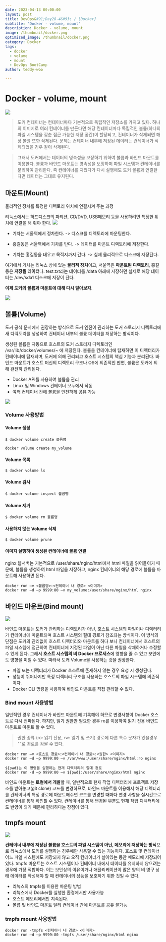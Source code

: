 ```yaml
---
date: 2023-04-13 00:00:00
layout: post
title: DevOps&#91;Day28-4&#93; / [Docker]
subtitle: 'Docker - volume, mount'
description: Docker - volume, mount
image: /thumbnail/docker.png
optimized_image: /thumbnail/docker.png
category: Docker
tags:
  - docker
  - volume
  - mount
  - DevOps BootCamp
author: teddy-woo

---
```


# Docker - volume, mount

![](https://velog.velcdn.com/images/arnold_99/post/bc8551a2-1b4e-4768-bd20-1433c988bbbe/image.png)

>도커 컨테이너는 컨테이너마다 기본적으로 독립적인 저장소를 가지고 있다. 하나의 이미지로 여러 컨테이너를 만든다면 해당 컨테이너마다 독립적인 볼륨(하나의 파일 시스템을 갖춘 접근 가능한 저장 공간)이 할당되고, 컨테이너가 삭제되면 해당 볼륨 또한 삭제된다. 문제는 컨테이너 내부에 저장된 데이터는 컨테이너가 삭제되었을 경우 같이 삭제된다.

>그래서 도커에서는 데이터의 영속성을 보장하기 위하여 볼륨과 바인드 마운트를 이용한다. 볼륨과 바인드 마운트는 영속성을 보장하며 파일 시스템과 컨테이너를 분리하여 관리한다. 즉 컨테이너를 지웠다가 다시 실행해도 도커 볼륨과 연결한다면 데이터는 그대로 유지된다.

## 마운트(Mount)
물리적인 장치를 특정한 디렉토리 위치에 연결시켜 주는 과정

리눅스에서는 하드디스크의 파티션, CD/DVD, USB메모리 등을 사용하려면 특정한 위치에 연결을 해 줘야 한다.
![](https://velog.velcdn.com/images/arnold_99/post/37cefd7b-ed1f-4d08-8c08-7f250b2e5e5e/image.png)

- 기차는 서울역에서 정차한다. -> 디스크를 디렉토리에 마운팅한다.

- 홍길동은 서울역에서 기차를 탄다. -> 데이터를 마운트 디렉토리에 저장한다.

- 기차는 홍길동을 태우고 목적지까지 간다. -> 실제 물리적으로 디스크에 저장된다.

여기에서 기차는 리눅스 상에 있는 **물리적 장치**이고, 서울역은 **마운트된 디렉토리**, 홍길동은 **저장될 데이터**다.
test.txt라는 데이터를 /data 아래에 저장하면 실제로 해당 데이터는 /dev/sda1 디스크에 저장이 된다.

**이제 도커의 볼륨과 마운트에 대해 다시 알아보자.**

![](https://velog.velcdn.com/images/arnold_99/post/cb6935a7-11e5-44e1-981e-253a9bb0882a/image.png)

## 볼륨(Volume)
도커 공식 문서에서 권장하는 방식으로 도커 엔진이 관리하는 도커 스토리지 디렉토리에 새 디렉토리를 생성하여 컨테이너 내부의 볼륨 데이터를 저장하는 방식이다.

생성된 볼륨은 자동으로 호스트의 도커 스토리지 디렉토리인 /var/lib/docker/volumes/~ 에 저장된다. 볼륨을 컨테이너에 탑재하면 이 디렉터리가 컨테이너에 탑재되며, 도커에 의해 관리되고 호스트 시스템의 핵심 기능과 분리된다. 바인드 마운트가 호스트 머신의 디렉토리 구조나 OS에 의존적인 반면, 볼륨은 도커에 의해 완전히 관리된다.

- Docker API를 사용하여 볼륨을 관리
- Linux 및 Windows 컨테이너 모두에서 작동
- 여러 컨테이너 간에 볼륨을 안전하게 공유 가능

![](https://velog.velcdn.com/images/arnold_99/post/8c88ca4f-2cbf-4a6f-ac53-5fe454243ab2/image.png)

### Volume 사용방법
#### Volume 생성
```
$ docker volume create 볼륨명

docker volume create my_volume
```
#### Volume 목록
```
$ docker volume ls
```
#### Volume 검사
```
$ docker volume inspect 볼륨명
```
#### Volume 제거
```
$ docker volume rm 볼륨명
```
#### 사용하지 않는 Volume 삭제
```
$ docker volume prune
```
#### 이미지 실행하여 생성된 컨테이너에 볼륨 연결
nginx 웹서버는 기본적으로 /user/share/nginx/html에서 html 파일을 읽어들이기 때문에, 볼륨을 생성하여 html 파일을 저장하고, nginx 컨테이너의 해당 경로에 볼륨을 마운트해 사용하면 된다.
```
docker run –v <볼륨명>:<컨테이너 내 경로> <이미지>
docker run –d –p 9999:80 –v my_volume:/user/share/nginx/html nginx
```
## 바인드 마운트(Bind mount)

![](https://velog.velcdn.com/images/arnold_99/post/27aef612-dd25-4b6b-a4cc-392a18a3321c/image.png)

바인드 마운트는 도커가 관리하는 디렉토리가 아닌, 호스트 시스템의 파일이나 디렉터리가 컨테이너에 마운트되며 호스트 시스템의 절대 경로가 참조되는 방식이다. 이 방식의 단점은 도커의 관리없이 호스트 디렉터리와 마운트를 하다 보니 컨테이너에서 호스트의 파일 시스템에 접근하여 컨테이너에 지정된 파일이 아닌 다른 파일을 삭체하거나 수정할 수 있게 된다. 그래서 **호스트 시스템의 비 Docker 프로세스**에 영향을 줄 수 있고 보안에도 영향을 미칠 수 있다. 따라서 도커 Volume을 사용하는 것을 권장한다.

- 파일 또는 디렉터리가 Docker 호스트에 존재하지 않는 경우 요청 시 생성된다.
- 성능이 뛰어나지만 특정 디렉터리 구조를 사용하는 호스트의 파일 시스템에 의존적이다.
- Docker CLI 명령을 사용하여 바인드 마운트를 직접 관리할 수 없다.

### Bind mount 사용방법

일반적인 경우 컨테이너가 바인드 마운트에 기록해야 하므로 변경사항이 Docker 호스트로 다시 전파된다. 하지만, 읽기 권한만 필요한 경우 ro를 이용하여 읽기 전용 바인드 마운트로 마운트 할 수 있다.

>권한 종류 (ro: 읽기 전용, rw: 읽기 및 쓰기)
경로에 다른 특수 문자가 있을경우 ""로 경로를 감쌀 수 있다.

```
docker run –v <호스트 경로>:<컨테이너 내 경로>:<권한> <이미지>
docker run –d –p 9999:80 –v /var/www:/user/share/nginx/html:ro nginx

${pwd}는 이 명령을 실행하는 현재 디렉터리의 절대 경로
docker run -d –p 9999:80 –v ${pwd}:/user/share/nginx/html nginx
```
바인드 마운트는 **로컬에서 개발**할 때, 일반적으로 현재 작업 디렉터리에 프로젝트 저장소를 받아놓고(git clone) 코드를 변경하므로, 바인드 마운트를 이용해서 해당 디렉터리를 컨테이너의 특정 경로에 마운트해주면 코드를 변경할 때마다 변경 사항을 실시간으로 컨테이너를 통해 확인할 수 있다. 컨테이너를 통해 변경된 부분도 현재 작업 디렉터리에도 반영이 되기 때문에 편리하다는 장점이 있다.

## tmpfs mount
![](https://velog.velcdn.com/images/arnold_99/post/3616bde1-fa70-477f-bc19-2965354fd2ea/image.png)

**컨테이너 내부에 저장된 볼륨을 호스트의 파일 시스템이 아닌, 메모리에 저장하는 방식**으로 리눅스에서 도커를 실행하는 경우에만 사용할 수 있는 기능이다. 호스트 및 컨테이너 어느 파일 시스템에도 저장되지 않고 오직 컨테이너가 살아있는 동안 메모리에 저장되어 있다. tmpfs 마운트는 호스트 시스템이나 컨테이너 내에서 데이터를 유지하지 않으려는 경우에 가장 적합하다. 이는 보안상의 이유이거나 애플리케이션이 많은 양의 비 영구 상태 데이터를 작성해야 할 때 컨테이너의 성능을 보호하기 위한 것일 수 있다.

- 리눅스의 tmpfs를 이용한 마운팅 방법
- 리눅스에서 Docker를 실행한 환경에서만 사용가능
- 호스트 메모리에서만 지속된다.
- 볼륨 및 바인드 마운트 달리 컨테이너 간에 마운트를 공유 불가능

### tmpfs mount 사용방법
```
docker run -tmpfs <컨테이너 내 경로> <이미지>
docker run –d –p 9999:80 -tmpfs /user/share/nginx/html nginx
```
